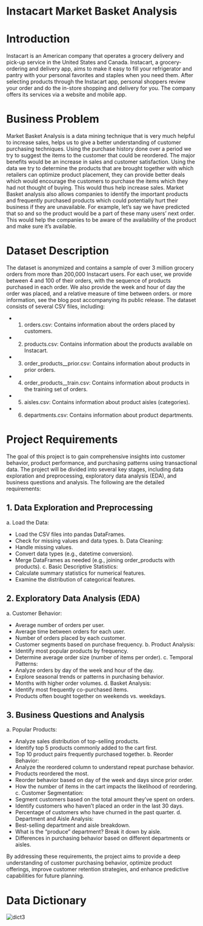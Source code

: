    # Instacart Market Basket Analysis # 
                                                              
# Introduction

Instacart is an American company that operates a grocery delivery and pick-up service in the United 
States and Canada.
Instacart, a grocery-ordering and delivery app, aims to make it easy to fill your refrigerator and 
pantry with your personal favorites and staples when you need them. After selecting products 
through the Instacart app, personal shoppers review your order and do the in-store shopping and 
delivery for you. The company offers its services via a website and mobile app.

# Business Problem

Market Basket Analysis is a data mining technique that is very much helpful to increase sales, helps
us to give a better understanding of customer purchasing techniques. Using the purchase history
done over a period we try to suggest the items to the customer that could be reordered.
The major benefits would be an increase in sales and customer satisfaction. Using the data we try 
to determine the products that are brought together with which retailers can optimize product 
placement, they can provide better deals which would encourage the customers to purchase the 
items which they had not thought of buying. This would thus help increase sales.
Market Basket analysis also allows companies to identify the important products and frequently 
purchased products which could potentially hurt their business if they are unavailable. For example, 
let’s say we have predicted that so and so the product would be a part of these many users’ next 
order. This would help the companies to be aware of the availability of the product and make sure 
it’s available.

# Dataset Description

The dataset is anonymized and contains a sample of over 3 million grocery orders from more than 
200,000 Instacart users. For each user, we provide between 4 and 100 of their orders, with the 
sequence of products purchased in each order. We also provide the week and hour of day the order 
was placed, and a relative measure of time between orders. or more information, see the blog post
accompanying its public release.
The dataset consists of several CSV files, including:
* 1. orders.csv: Contains information about the orders placed by customers.
* 2. products.csv: Contains information about the products available on Instacart.
* 3. order_products__prior.csv: Contains information about products in prior orders.
* 4. order_products__train.csv: Contains information about products in the training set of orders.
* 5. aisles.csv: Contains information about product aisles (categories).
* 6. departments.csv: Contains information about product departments.


# Project Requirements
The goal of this project is to gain comprehensive insights into customer behavior, product 
performance, and purchasing patterns using transactional data. The project will be divided into 
several key stages, including data exploration and preprocessing, exploratory data analysis (EDA), 
and business questions and analysis. The following are the detailed requirements:

## 1. Data Exploration and Preprocessing

a. Load the Data:
 - Load the CSV files into pandas DataFrames.
 - Check for missing values and data types.
b. Data Cleaning:
 - Handle missing values.
 - Convert data types (e.g., datetime conversion).
 - Merge DataFrames as needed (e.g., joining order_products with products).
c. Basic Descriptive Statistics:
 - Calculate summary statistics for numerical features.
 - Examine the distribution of categorical features.

   
## 2. Exploratory Data Analysis (EDA)

a. Customer Behavior:
 - Average number of orders per user.
 - Average time between orders for each user.
 - Number of orders placed by each customer.
 - Customer segments based on purchase frequency.
b. Product Analysis:
 - Identify most popular products by frequency.
 - Determine average order size (number of items per order).
c. Temporal Patterns:
 - Analyze orders by day of the week and hour of the day.
 - Explore seasonal trends or patterns in purchasing behavior.
 - Months with higher order volumes.
d. Basket Analysis:
 - Identify most frequently co-purchased items.
 - Products often bought together on weekends vs. weekdays.


## 3. Business Questions and Analysis


a. Popular Products:
 - Analyze sales distribution of top-selling products.
 - Identify top 5 products commonly added to the cart first.
 - Top 10 product pairs frequently purchased together.
b. Reorder Behavior:
 - Analyze the reordered column to understand repeat purchase behavior.
 - Products reordered the most.
 - Reorder behavior based on day of the week and days since prior order.
 - How the number of items in the cart impacts the likelihood of reordering.
c. Customer Segmentation:
 - Segment customers based on the total amount they’ve spent on orders.
 - Identify customers who haven’t placed an order in the last 30 days.
 - Percentage of customers who have churned in the past quarter.
d. Department and Aisle Analysis:
 - Best-selling department and aisle breakdown.
 - What is the “produce” department? Break it down by aisle.
 - Differences in purchasing behavior based on different departments or aisles.

By addressing these requirements, the project aims to provide a deep understanding of customer 
purchasing behavior, optimize product offerings, improve customer retention strategies, and 
enhance predictive capabilities for future planning.

# Data Dictionary
![dict3](https://github.com/user-attachments/assets/71624fac-6561-4f12-ad44-a7d533e93416)
